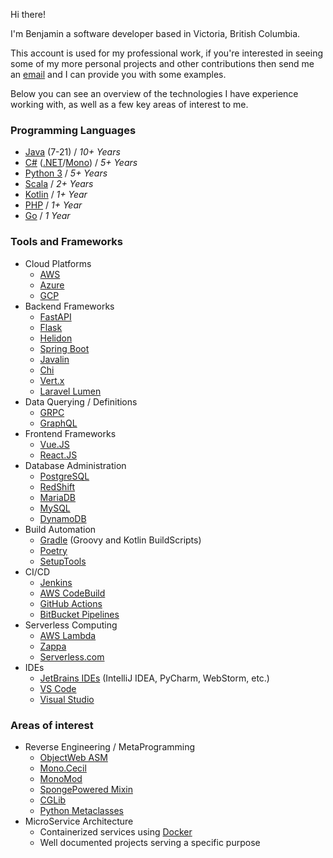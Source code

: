 Hi there!

I'm Benjamin a software developer based in Victoria, British Columbia.

This account is used for my professional work, if you're interested in seeing some of my more personal projects and other contributions then send me an [email](mailto:benjaminckiiskila@gmail.com) and I can provide you with some examples.

Below you can see an overview of the technologies I have experience working with, as well as a few key areas of interest to me.

### Programming Languages
- [Java](https://openjdk.java.net/) (7-21) / *10+ Years*
- [C#](https://docs.microsoft.com/en-us/dotnet/csharp/) ([.NET](https://dotnet.microsoft.com/)/[Mono](https://www.mono-project.com/)) / *5+ Years*
- [Python 3](https://www.python.org/) / *5+ Years*
- [Scala](https://www.scala-lang.org/) / *2+ Years*
- [Kotlin](https://kotlinlang.org/) / *1+ Year*
- [PHP](https://www.php.net/) / *1+ Year*
- [Go](https://golang.org/) / *1 Year*

### Tools and Frameworks
- Cloud Platforms
  - [AWS](https://aws.amazon.com/)
  - [Azure](https://azure.microsoft.com/en-ca/)
  - [GCP](https://cloud.google.com/)
- Backend Frameworks
  - [FastAPI](https://fastapi.tiangolo.com/)
  - [Flask](https://flask.palletsprojects.com/en/2.0.x/)
  - [Helidon](https://helidon.io/)
  - [Spring Boot](https://spring.io/projects/spring-boot)
  - [Javalin](https://javalin.io/)
  - [Chi](https://github.com/go-chi/chi)
  - [Vert.x](https://vertx.io/)
  - [Laravel Lumen](https://lumen.laravel.com/)
- Data Querying / Definitions
  - [GRPC](https://grpc.io/)
  - [GraphQL](https://graphql.org/)
- Frontend Frameworks
  - [Vue.JS](https://vuejs.org/)
  - [React.JS](https://reactjs.org/)
- Database Administration
  - [PostgreSQL](https://www.postgresql.org/)
  - [RedShift](https://aws.amazon.com/redshift/)
  - [MariaDB](https://mariadb.org/)
  - [MySQL](https://www.mysql.com/)
  - [DynamoDB](https://aws.amazon.com/dynamodb/)
- Build Automation
  - [Gradle](https://gradle.org/) (Groovy and Kotlin BuildScripts)
  - [Poetry](https://python-poetry.org/)
  - [SetupTools](https://pypi.org/project/setuptools/)
- CI/CD
  - [Jenkins](https://www.jenkins.io/)
  - [AWS CodeBuild](https://aws.amazon.com/codebuild/)
  - [GitHub Actions](https://github.com/features/actions)
  - [BitBucket Pipelines](https://bitbucket.org/product/features/pipelines)
- Serverless Computing
  - [AWS Lambda](https://aws.amazon.com/lambda/)
  - [Zappa](https://github.com/zappa/zappa/)
  - [Serverless.com](https://serverless.com/)
- IDEs
  - [JetBrains IDEs](https://www.jetbrains.com/products/#type=ide) (IntelliJ IDEA, PyCharm, WebStorm, etc.)
  - [VS Code](https://code.visualstudio.com/)
  - [Visual Studio](https://visualstudio.microsoft.com/)
### Areas of interest
- Reverse Engineering / MetaProgramming
  - [ObjectWeb ASM](https://asm.ow2.io/)
  - [Mono.Cecil](https://www.mono-project.com/docs/tools+libraries/libraries/Mono.Cecil/)
  - [MonoMod](https://github.com/MonoMod/MonoMod)
  - [SpongePowered Mixin](https://github.com/SpongePowered/Mixin)
  - [CGLib](https://github.com/cglib/cglib)
  - [Python Metaclasses](https://www.python.org/dev/peps/pep-3115/)
- MicroService Architecture
  - Containerized services using [Docker](https://www.docker.com/)
  - Well documented projects serving a specific purpose
 
